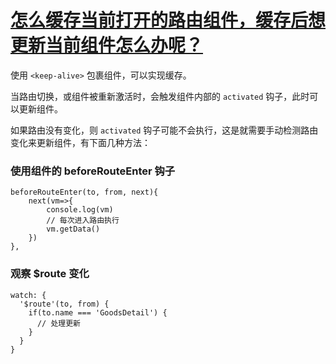 # [怎么缓存当前打开的路由组件，缓存后想更新当前组件怎么办呢？](https://github.com/haizlin/fe-interview/issues/427)

使用 `<keep-alive>` 包裹组件，可以实现缓存。

当路由切换，或组件被重新激活时，会触发组件内部的 `activated` 钩子，此时可以更新组件。

如果路由没有变化，则 `activated` 钩子可能不会执行，这是就需要手动检测路由变化来更新组件，有下面几种方法：

### 使用组件的 beforeRouteEnter 钩子

```
beforeRouteEnter(to, from, next){
    next(vm=>{
        console.log(vm)
        // 每次进入路由执行
        vm.getData()
    })
},
```



### 观察 $route 变化

```
watch: {
  '$route'(to, from) {
    if(to.name === 'GoodsDetail') {
      // 处理更新
    }
  }
}
```

